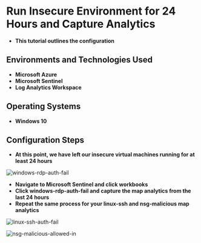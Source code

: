 <h1>Run Insecure Environment for 24 Hours and Capture Analytics</h1>

- <b>This tutorial outlines the configuration </b>

<h2>Environments and Technologies Used</h2>

- <b>Microsoft Azure</b> 
- <b>Microsoft Sentinel</b>
- <b>Log Analytics Workspace</b>

<h2>Operating Systems</h2>

- <b>Windows 10</b>

<h2>Configuration Steps</h2>

- <b>At this point, we have left our insecure virtual machines running for at least 24 hours</b>

![windows-rdp-auth-fail](https://github.com/user-attachments/assets/e8294af7-fdea-40e1-ba22-9a141f5f0f01)
- <b>Navigate to Microsoft Sentinel and click workbooks</b>
- <b>Click windows-rdp-auth-fail and capture the map analytics from the last 24 hours</b>
- <b>Repeat the same process for your linux-ssh and nsg-malicious map analytics</b>

![linux-ssh-auth-fail](https://github.com/user-attachments/assets/73c2afab-5799-4489-834d-d933472bc70c)


![nsg-malicious-allowed-in](https://github.com/user-attachments/assets/feafa721-e614-436c-bcdf-2b13560c2637)
